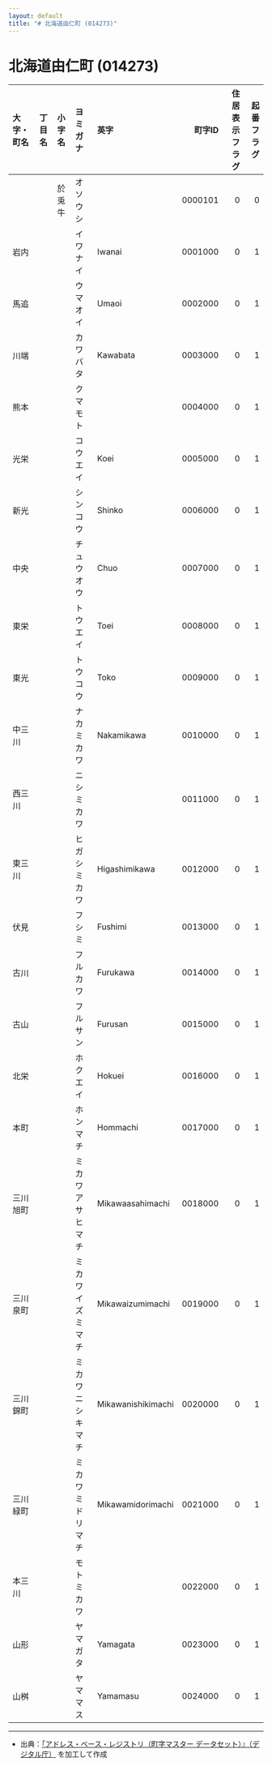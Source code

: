```yaml
---
layout: default
title: "# 北海道由仁町 (014273)"
---
```


# 北海道由仁町 (014273)

| 大字・町名 | 丁目名 | 小字名 | ヨミガナ | 英字 | 町字ID | 住居表示フラグ | 起番フラグ |
|:--------|:------|:------|:-----------------|:---------------------|--------:|----------:|--------:|
|  |  | 於兎牛 | オソウシ |  | 0000101 | 0 | 0 |
| 岩内 |  |  | イワナイ | Iwanai | 0001000 | 0 | 1 |
| 馬追 |  |  | ウマオイ | Umaoi | 0002000 | 0 | 1 |
| 川端 |  |  | カワバタ | Kawabata | 0003000 | 0 | 1 |
| 熊本 |  |  | クマモト |  | 0004000 | 0 | 1 |
| 光栄 |  |  | コウエイ | Koei | 0005000 | 0 | 1 |
| 新光 |  |  | シンコウ | Shinko | 0006000 | 0 | 1 |
| 中央 |  |  | チュウオウ | Chuo | 0007000 | 0 | 1 |
| 東栄 |  |  | トウエイ | Toei | 0008000 | 0 | 1 |
| 東光 |  |  | トウコウ | Toko | 0009000 | 0 | 1 |
| 中三川 |  |  | ナカミカワ | Nakamikawa | 0010000 | 0 | 1 |
| 西三川 |  |  | ニシミカワ |  | 0011000 | 0 | 1 |
| 東三川 |  |  | ヒガシミカワ | Higashimikawa | 0012000 | 0 | 1 |
| 伏見 |  |  | フシミ | Fushimi | 0013000 | 0 | 1 |
| 古川 |  |  | フルカワ | Furukawa | 0014000 | 0 | 1 |
| 古山 |  |  | フルサン | Furusan | 0015000 | 0 | 1 |
| 北栄 |  |  | ホクエイ | Hokuei | 0016000 | 0 | 1 |
| 本町 |  |  | ホンマチ | Hommachi | 0017000 | 0 | 1 |
| 三川旭町 |  |  | ミカワアサヒマチ | Mikawaasahimachi | 0018000 | 0 | 1 |
| 三川泉町 |  |  | ミカワイズミマチ | Mikawaizumimachi | 0019000 | 0 | 1 |
| 三川錦町 |  |  | ミカワニシキマチ | Mikawanishikimachi | 0020000 | 0 | 1 |
| 三川緑町 |  |  | ミカワミドリマチ | Mikawamidorimachi | 0021000 | 0 | 1 |
| 本三川 |  |  | モトミカワ |  | 0022000 | 0 | 1 |
| 山形 |  |  | ヤマガタ | Yamagata | 0023000 | 0 | 1 |
| 山桝 |  |  | ヤママス | Yamamasu | 0024000 | 0 | 1 |

---

- 出典：[「アドレス・ベース・レジストリ（町字マスター データセット）』（デジタル庁）](https://www.digital.go.jp/policies/base_registry_address/) を加工して作成